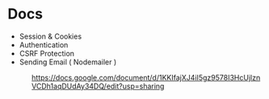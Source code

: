 <h1> Docs </h1>

<ul>
 <li>Session & Cookies</li>
 <li>Authentication</li>
 <li>CSRF Protection</li>
 <li>Sending Email ( Nodemailer ) </li>
<ul>

https://docs.google.com/document/d/1KKIfajXJ4iI5gz9578I3HcUjlznVCDh1aqDUdAy34DQ/edit?usp=sharing
